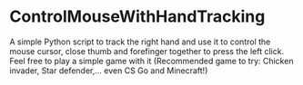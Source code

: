 # ControlMouseWithHandTracking
A simple Python script to track the right hand and use it to control the mouse cursor, close thumb and forefinger together to press the left click. Feel free to play a simple game with it (Recommended game to try: Chicken invader, Star defender,... even CS Go and Minecraft!)

